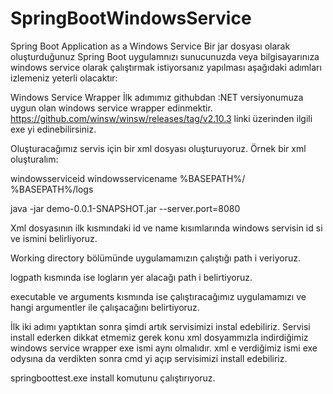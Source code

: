 # SpringBootWindowsService
Spring Boot Application as a Windows Service
Bir jar dosyası olarak oluşturduğunuz Spring Boot uygulamnızı sunucunuzda veya bilgisayarınıza windows service olarak çalıştırmak istiyorsanız yapılması aşağıdaki adımları izlemeniz yeterli olacaktır:

Windows Service Wrapper
İlk adımımız githubdan :NET versiyonumuza uygun olan windows service wrapper edinmektir.
https://github.com/winsw/winsw/releases/tag/v2.10.3 linki üzerinden ilgili exe yi edinebilirsiniz.

Oluşturacağımız servis için bir xml dosyası oluşturuyoruz. Örnek bir xml oluşturalım:

<service>
<id>windowsserviceid</id>
<name>windowsservicename</name>
<workingdirectory>%BASEPATH%/</workingdirectory>
<logpath>%BASEPATH%/logs</logpath>

<executable>java</executable>
<arguments>-jar demo-0.0.1-SNAPSHOT.jar --server.port=8080</arguments>
</service>

Xml dosyasının ilk kısmındaki id ve name kısımlarında windows servisin id si ve ismini belirliyoruz.

Working directory bölümünde uygulamamızın çalıştığı path i veriyoruz.

logpath kısmında ise logların yer alacağı path i belirtiyoruz.

executable ve arguments kısmında ise çalıştıracağımız uygulamamızı ve hangi argumentler ile çalışacağını belirtiyoruz.

İlk iki adımı yaptıktan sonra şimdi artık servisimizi instal edebiliriz. Servisi install ederken dikkat etmemiz gerek konu xml dosyammızla indirdiğimiz windows service wrapper exe ismi aynı olmalıdır. xml e verdiğimiz ismi exe odysına da verdikten sonra cmd yi açıp servisimizi install edebiliriz.

springboottest.exe install komutunu çalıştırıyoruz.

